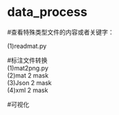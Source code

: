 # data_process 

#查看特殊类型文件的内容或者关键字：

(1)readmat.py

#标注文件转换  
(1)mat2png.py  
(2)mat 2 mask  
(3)Json 2 mask  
(4)xml 2 mask  

#可视化  




